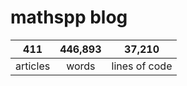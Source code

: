 # mathspp blog

<table class="stats-table">
    <thead>
        <tr>
            <th style="text-align: center;">411</th>
            <th style="text-align: center;">446,893</th>
            <th style="text-align: center;">37,210</th>
        </tr>
    </thead>
    <tbody>
        <tr>
            <td style="text-align: center;">articles</td>
            <td style="text-align: center;">words</td>
            <td style="text-align: center;">lines of code</td>
        </tr>
    </tbody>
</table>